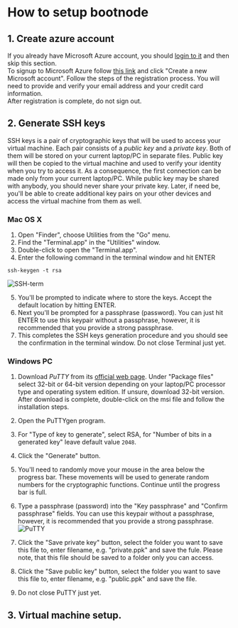 # How to setup bootnode

## 1. Create azure account
If you already have Microsoft Azure account, you should [login to it](https://login.microsoftonline.com/) and then skip this section.  
To signup to Microsoft Azure follow [this link](https://account.azure.com/signup) and click "Create a new Microsoft account". Follow the steps of the registration process. You will need to provide and verify your email address and your credit card information.  
After registration is complete, do not sign out.

## 2. Generate SSH keys
SSH keys is a pair of cryptographic keys that will be used to access your virtual machine. Each pair consists of a _public key_ and a _private key_. Both of them will be stored on your current laptop/PC in separate files. Public key will then be copied to the virtual machine and used to verify your identity when you try to access it. As a consequence, the first connection can be made only from your current laptop/PC. While public key may be shared with anybody, you should never share your private key. Later, if need be, you'll be able to create additional key pairs on your other devices and access the virtual machine from them as well.

### Mac OS X
1. Open "Finder", choose Utilities from the "Go" menu.
2. Find the "Terminal.app" in the "Utilities" window.
3. Double-click to open the "Terminal.app".
4. Enter the following command in the terminal window and hit ENTER
```
ssh-keygen -t rsa
```
![SSH-term](https://raw.githubusercontent.com/oraclesorg/test-templates/master/Ceremony/gen_ssh_term.png)

5. You'll be prompted to indicate where to store the keys. Accept the default location by hitting ENTER.
6. Next you'll be prompted for a passphrase (password). You can just hit ENTER to use this keypair without a passphrase, however, it is recommended that you provide a strong passphrase.
7. This completes the SSH keys generation procedure and you should see the confirmation in the terminal window. Do not close Terminal just yet.

### Windows PC
1. Download _PuTTY_ from its [official web page](https://www.chiark.greenend.org.uk/~sgtatham/putty/latest.html). Under "Package files" select 32-bit or 64-bit version depending on your laptop/PC processor type and operating system edition. If unsure, download 32-bit version. After download is complete, double-click on the msi file and follow the installation steps.
2. Open the PuTTYgen program.
3. For "Type of key to generate", select RSA, for "Number of bits in a generated key" leave default value `2048`. 
4. Click the "Generate" button.
5. You'll need to randomly move your mouse in the area below the progress bar. These movements will be used to generate random numbers for the cryptographic functions. Continue until the progress bar is full.
6. Type a passphrase (password) into the "Key passphrase" and "Confirm passphrase" fields. You can use this keypair without a passphrase, however, it is recommended that you provide a strong passphrase.
![PuTTY](https://raw.githubusercontent.com/oraclesorg/test-templates/master/Ceremony/Putty.png)

7. Click the "Save private key" button, select the folder you want to save this file to, enter filename, e.g. "private.ppk" and save the fule. Please note, that this file should be saved to a folder only you can access.
8. Click the "Save public key" button, select the folder you want to save this file to, enter filename, e.g. "public.ppk" and save the file.
9. Do not close PuTTY just yet.

## 3. Virtual machine setup.

